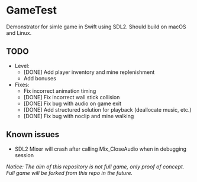 # GameTest

Demonstrator for simle game in Swift using SDL2. Should build on macOS and Linux.

## TODO
- Level:
  - [DONE] Add player inventory and mine replenishment
  - Add bonuses
- Fixes:
  - Fix incorrect animation timing
  - [DONE] Fix incorrect wall stick collision
  - [DONE] Fix bug with audio on game exit
  - [DONE] Add structured solution for playback (deallocate music, etc.)
  - [DONE] Fix bug with noclip and mine walking

## Known issues
 - SDL2 Mixer will crash after calling Mix_CloseAudio when in debugging session

*Notice: The aim of this repository is not full game, only proof of concept. Full game will be forked from this repo in the future.*
